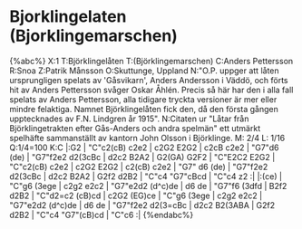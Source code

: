 # Bjorklingelaten (Bjorklingemarschen)

{%abc%}
X:1
T:Björklingelåten
T:(Björklingemarschen)
C:Anders Pettersson
R:Snoa
Z:Patrik Månsson
O:Skuttunge, Uppland
N:"O.P. uppger att låten ursprungligen spelats av 'Gåsvikarn', Anders Andersson i Väddö, och förts hit av Anders Pettersson svåger Oskar Åhlén. Precis så här har den i alla fall spelats av Anders Pettersson, alla tidigare tryckta versioner är mer eller mindre felaktiga. Namnet Björklingelåten fick den, då den första gången upptecknades av F.N. Lindgren år 1915".
N:Citaten ur "Låtar från Björklingetrakten efter Gås-Anders och andra spelmän" ett utmärkt spelhäfte sammanställt av kantorn John Olsson i Björklinge.
M: 2/4
L: 1/16
Q:1/4=100
K:C
|:G2 | "C"c2(cB) c2e2 | c2G2 E2G2 | c2cB c2e2 | "G7"d6 (de) |
"G7"f2e2 d2(3cBc | d2c2 B2A2 | G2(GA) G2F2 | "C"E2C2 E2G2 | 
"C"c2(cB) c2e2 | c2G2 E2G2 | c2(cB) c2e2 | "G7" d6 (de) | 
"G7"f2e2 d2(3cBc | d2c2 B2A2 | G2f2 d2B2 | "C"c4 "G7"cBcd | "C"c4 z2 :|
|:(ce) | "C"g6 (3ege | c2g2 e2c2 | "G7"e2d2 (d^c)de | d6 de | 
"G7"f6 (3dfd | B2f2 d2B2 | "C"d2=c2 (cB)cd | c2G2 (EG)ce | 
"C"g6 (3ege | c2g2 e2c2 | "G7"e2d2 (d^c)de | d6 de |
"G7"f2e2 d2(3=cBc | d2c2 B2(3ABA | G2f2 d2B2 | "C"c4 "G7"(cB)cd | "C"c6 :|
{%endabc%}

